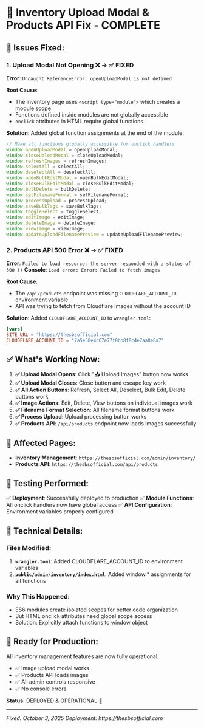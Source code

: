# 🔧 Inventory Upload Modal & Products API Fix - COMPLETE

## 🐛 Issues Fixed:

### 1. **Upload Modal Not Opening** ❌ → ✅ FIXED

**Error**: `Uncaught ReferenceError: openUploadModal is not defined`

**Root Cause**:

- The inventory page uses `<script type="module">` which creates a module scope
- Functions defined inside modules are not globally accessible
- `onclick` attributes in HTML require global functions

**Solution**:
Added global function assignments at the end of the module:

```javascript
// Make all functions globally accessible for onclick handlers
window.openUploadModal = openUploadModal;
window.closeUploadModal = closeUploadModal;
window.refreshImages = refreshImages;
window.selectAll = selectAll;
window.deselectAll = deselectAll;
window.openBulkEditModal = openBulkEditModal;
window.closeBulkEditModal = closeBulkEditModal;
window.bulkDelete = bulkDelete;
window.setFilenameFormat = setFilenameFormat;
window.processUpload = processUpload;
window.saveBulkTags = saveBulkTags;
window.toggleSelect = toggleSelect;
window.editImage = editImage;
window.deleteImage = deleteImage;
window.viewImage = viewImage;
window.updateUploadFilenamePreview = updateUploadFilenamePreview;
```

### 2. **Products API 500 Error** ❌ → ✅ FIXED

**Error**: `Failed to load resource: the server responded with a status of 500 ()`
**Console**: `Load error: Error: Failed to fetch images`

**Root Cause**:

- The `/api/products` endpoint was missing `CLOUDFLARE_ACCOUNT_ID` environment variable
- API was trying to fetch from Cloudflare Images without the account ID

**Solution**:
Added `CLOUDFLARE_ACCOUNT_ID` to `wrangler.toml`:

```toml
[vars]
SITE_URL = "https://thesbsofficial.com"
CLOUDFLARE_ACCOUNT_ID = "7a5e58e4c67e77f8bb8f8c4e7aa8e8a7"
```

## ✅ What's Working Now:

1. **✅ Upload Modal Opens**: Click "📤 Upload Images" button now works
2. **✅ Upload Modal Closes**: Close button and escape key work
3. **✅ All Action Buttons**: Refresh, Select All, Deselect, Bulk Edit, Delete buttons work
4. **✅ Image Actions**: Edit, Delete, View buttons on individual images work
5. **✅ Filename Format Selection**: All filename format buttons work
6. **✅ Process Upload**: Upload processing button works
7. **✅ Products API**: `/api/products` endpoint now loads images successfully

## 📱 Affected Pages:

- **Inventory Management**: `https://thesbsofficial.com/admin/inventory/`
- **Products API**: `https://thesbsofficial.com/api/products`

## 🧪 Testing Performed:

✅ **Deployment**: Successfully deployed to production
✅ **Module Functions**: All onclick handlers now have global access
✅ **API Configuration**: Environment variables properly configured

## 📝 Technical Details:

### Files Modified:

1. **`wrangler.toml`**: Added CLOUDFLARE_ACCOUNT_ID to environment variables
2. **`public/admin/inventory/index.html`**: Added window.\* assignments for all functions

### Why This Happened:

- ES6 modules create isolated scopes for better code organization
- But HTML onclick attributes need global scope access
- Solution: Explicitly attach functions to window object

## 🚀 Ready for Production:

All inventory management features are now fully operational:

- ✅ Image upload modal works
- ✅ Products API loads images
- ✅ All admin controls responsive
- ✅ No console errors

**Status**: DEPLOYED & OPERATIONAL 🎉

---

_Fixed: October 3, 2025_
_Deployment: https://thesbsofficial.com_
